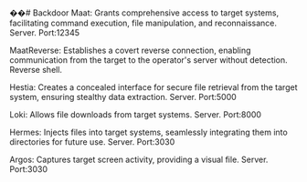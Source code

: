 ��#   B a c k d o o r 
 
Maat: Grants comprehensive access to target systems, facilitating command execution, file manipulation, and reconnaissance. Server. Port:12345

MaatReverse: Establishes a covert reverse connection, enabling communication from the target to the operator's server without detection. Reverse shell.

Hestia: Creates a concealed interface for secure file retrieval from the target system, ensuring stealthy data extraction. Server. Port:5000

Loki: Allows file downloads from target systems. Server. Port:8000

Hermes: Injects files into target systems, seamlessly integrating them into directories for future use. Server. Port:3030

Argos:  Captures target screen activity, providing a visual file. Server. Port:3030
